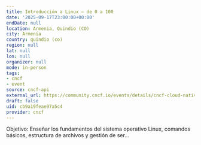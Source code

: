 ```yaml
---
title: Introducción a Linux – de 0 a 100
date: '2025-09-17T23:00:00+00:00'
endDate: null
location: Armenia, Quindio (CO)
city: Armenia
country: quindio (co)
region: null
lat: null
lon: null
organizer: null
mode: in-person
tags:
- cncf
- event
source: cncf-api
external_url: https://community.cncf.io/events/details/cncf-cloud-native-armenia-presents-introduccion-a-linux-de-0-a-100/
draft: false
uid: cb9a19feae97a5c4
provider: cncf
---
```

Objetivo: Enseñar los fundamentos del sistema operativo Linux, comandos básicos, estructura de archivos y gestión de ser...
